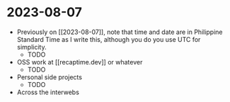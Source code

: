 # 2023-08-07

* Previously on [[2023-08-07]], note that time and date are in Philippine Standard Time as I write this, although you do you use UTC for simplicity.
	* TODO
* OSS work at [[recaptime.dev]] or whatever
	* TODO
* Personal side projects
	* TODO
* Across the interwebs